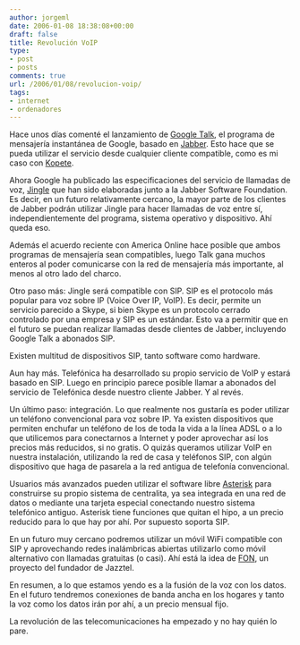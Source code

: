 ```yaml
---
author: jorgeml
date: 2006-01-08 18:38:08+00:00
draft: false
title: Revolución VoIP
type: 
- post
- posts
comments: true
url: /2006/01/08/revolucion-voip/
tags:
- internet
- ordenadores
---
```


Hace unos días comenté el lanzamiento de [Google Talk](http://talk.google.com), el programa de mensajería instantánea de Google, basado en [Jabber](http://www.jabber.org). Esto hace que se pueda utilizar el servicio desde cualquier cliente compatible, como es mi caso con [Kopete](http://kopete.kde.org).

Ahora Google ha publicado las especificaciones del servicio de llamadas de voz, [Jingle](http://http://code.google.com/apis/talk/index.html) que han sido elaboradas junto a la Jabber Software Foundation. Es decir, en un futuro relativamente cercano, la mayor parte de los clientes de Jabber podrán utilizar Jingle para hacer llamadas de voz entre sí, independientemente del programa, sistema operativo y dispositivo. Ahí queda eso.

Además el acuerdo reciente con America Online hace posible que ambos programas de mensajería sean compatibles, luego Talk gana muchos enteros al poder comunicarse con la red de mensajería más importante, al menos al otro lado del charco.

Otro paso más: Jingle será compatible con SIP. SIP es el protocolo más popular para voz sobre IP (Voice Over IP, VoIP). Es decir, permite un servicio parecido a Skype, si bien Skype es un protocolo cerrado controlado por una empresa y SIP es un estándar. Esto va a permitir que en el futuro se puedan realizar llamadas desde clientes de Jabber, incluyendo Google Talk a abonados SIP.

Existen multitud de dispositivos SIP, tanto software como hardware.

Aun hay más. Telefónica ha desarrollado su propio servicio de VoIP y estará basado en SIP. Luego en principio parece posible llamar a abonados del servicio de Telefónica desde nuestro cliente Jabber. Y al revés.

Un último paso: integración. Lo que realmente nos gustaría es poder utilizar un teléfono convencional para voz sobre IP. Ya existen dispositivos que permiten enchufar un teléfono de los de toda la vida a la línea ADSL o a lo que utilicemos para conectarnos a Internet y poder aprovechar así los precios más reducidos, si no gratis. O quizás queramos utilizar VoIP en nuestra instalación, utilizando la red de casa y teléfonos SIP, con algún dispositivo que haga de pasarela a la red antigua de telefonía convencional.

Usuarios más avanzados pueden utilizar el software libre [Asterisk](http://www.asterisk.org) para construirse su propio sistema de centralita, ya sea integrada en una red de datos o mediante una tarjeta especial conectando nuestro sistema telefónico antiguo. Asterisk tiene funciones que quitan el hipo, a un precio reducido para lo que hay por ahí. Por supuesto soporta SIP.

En un futuro muy cercano podremos utilizar un móvil WiFi compatible con SIP y aprovechando redes inalámbricas abiertas utilizarlo como móvil alternativo con llamadas gratuitas (o casi). Ahí está la idea de [FON](http://www.fon.es), un proyecto del fundador de Jazztel.

En resumen, a lo que estamos yendo es a la fusión de la voz con los datos. En el futuro tendremos conexiones de banda ancha en los hogares y tanto la voz como los datos irán por ahí, a un precio mensual fijo.

La revolución de las telecomunicaciones ha empezado y no hay quién lo pare.
